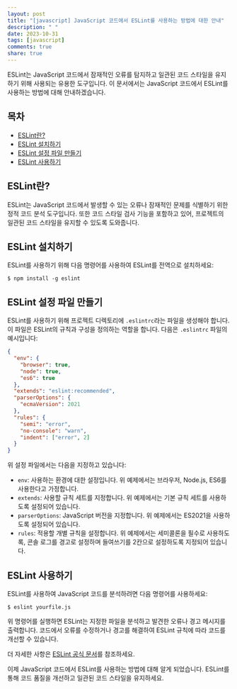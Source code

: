 ```yaml
---
layout: post
title: "[javascript] JavaScript 코드에서 ESLint를 사용하는 방법에 대한 안내"
description: " "
date: 2023-10-31
tags: [javascript]
comments: true
share: true
---
```


ESLint는 JavaScript 코드에서 잠재적인 오류를 탐지하고 일관된 코드 스타일을 유지하기 위해 사용되는 유용한 도구입니다. 이 문서에서는 JavaScript 코드에서 ESLint를 사용하는 방법에 대해 안내하겠습니다.

## 목차
- [ESLint란?](#eslint란)
- [ESLint 설치하기](#eslint-설치하기)
- [ESLint 설정 파일 만들기](#eslint-설정-파일-만들기)
- [ESLint 사용하기](#eslint-사용하기)

## ESLint란?
ESLint는 JavaScript 코드에서 발생할 수 있는 오류나 잠재적인 문제를 식별하기 위한 정적 코드 분석 도구입니다. 또한 코드 스타일 검사 기능을 포함하고 있어, 프로젝트의 일관된 코드 스타일을 유지할 수 있도록 도와줍니다.

## ESLint 설치하기
ESLint를 사용하기 위해 다음 명령어를 사용하여 ESLint를 전역으로 설치하세요:
```shell
$ npm install -g eslint
```

## ESLint 설정 파일 만들기
ESLint를 사용하기 위해 프로젝트 디렉토리에 `.eslintrc`라는 파일을 생성해야 합니다. 이 파일은 ESLint의 규칙과 구성을 정의하는 역할을 합니다. 다음은 `.eslintrc` 파일의 예시입니다:

```json
{
  "env": {
    "browser": true,
    "node": true,
    "es6": true
  },
  "extends": "eslint:recommended",
  "parserOptions": {
    "ecmaVersion": 2021
  },
  "rules": {
    "semi": "error",
    "no-console": "warn",
    "indent": ["error", 2]
  }
}
```

위 설정 파일에서는 다음을 지정하고 있습니다:
- `env`: 사용하는 환경에 대한 설정입니다. 위 예제에서는 브라우저, Node.js, ES6를 사용한다고 가정합니다.
- `extends`: 사용할 규칙 세트를 지정합니다. 위 예제에서는 기본 규칙 세트를 사용하도록 설정되어 있습니다.
- `parserOptions`: JavaScript 버전을 지정합니다. 위 예제에서는 ES2021을 사용하도록 설정되어 있습니다.
- `rules`: 적용할 개별 규칙을 설정합니다. 위 예제에서는 세미콜론을 필수로 사용하도록, 콘솔 로그를 경고로 설정하며 들여쓰기를 2칸으로 설정하도록 지정되어 있습니다.

## ESLint 사용하기
ESLint를 사용하여 JavaScript 코드를 분석하려면 다음 명령어를 사용하세요:
```shell
$ eslint yourfile.js
```

위 명령어를 실행하면 ESLint는 지정한 파일을 분석하고 발견한 오류나 경고 메시지를 출력합니다. 코드에서 오류를 수정하거나 경고를 해결하여 ESLint 규칙에 따라 코드를 개선할 수 있습니다.

더 자세한 사항은 [ESLint 공식 문서](https://eslint.org/docs/user-guide/getting-started)를 참조하세요.

이제 JavaScript 코드에서 ESLint를 사용하는 방법에 대해 알게 되었습니다. ESLint를 통해 코드 품질을 개선하고 일관된 코드 스타일을 유지하세요.
